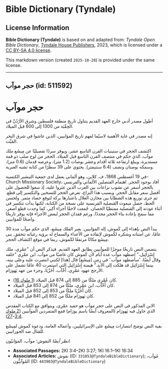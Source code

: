# Bible Dictionary (Tyndale)

## License Information

**Bible Dictionary (Tyndale)** is based on and adapted from: _Tyndale Open Bible Dictionary_, [Tyndale House Publishers](https://tyndaleopenresources.com/), 2023, which is licensed under a [CC BY-SA 4.0 license](https://creativecommons.org/licenses/by-sa/4.0/legalcode.en).

This markdown version (created `2025-10-20`) is provided under the same license.



--------------------------------

## حجر موآب (id: 511592)

حجر موآب
========

أطول مصدر أدبي خارج العهد القديم يتناول تاريخ منطقة فلسطين وشرق الأرْدُنّ في الحِقْبَة من 1300 إلى 600 قبل الميلاد.

إنه مصدر في غاية الأهمية لاسيّما لفهم تاريخ المؤابيين، الذين عاشوا في شرق البحر المَيِّت.

اكتشف الحجر في ستينيات القرن التاسع عشر، ويوفر سردًا تفصيليًا عن مِيشَع ملك موآب، الذي حكم في منتصف القرن التاسع قبل الميلاد. الحجر من لوح صلب ذو قمة مستديرة، ويبلغ ارتفاعه ثلاثة أقدام وعشر بوصات (1\.2 متر)، وعرضه قدمان (0\.6 متر)، وسمكه بوصتان ونصف (6\.4 سنتيمتر). يحتوي على 39 سطرًا من كتابة تشبه العبرية.

في 19 أغسطس 1868، ف. كلاين، وهو ألماني يعمل لدى جمعية التبشير الكنسية\-Church Missionary Society، أفاد بوجود الحجر. اهتمام القنصلين الألماني والفرنسي بالحجر أسفر عن نشوب نزاعات بين العرب الذين عثروا عليه، إذ سعوا للحصول على أفضل سعر مقابل الحجر. وبسبب هذا النزاع، تعرض الحجر للتسخين والتكسير إلى قطع. ثم جرى توزيع هذه الشظايا بين مخازن الغلال باعتبارها بركة لتوقع حصاد مثمر. ولحسن الحظ، حصل مبعوث **ا**لقنصلية الفرنسية على نسخة من الكتابة، لكنها بدأت تتكسر في أثناء عودته إلى القنصلية ممتطيًا الحصان. جُمعت لاحقًا أجزاء أكبر، كما وجدت قطع أصغر، مما سمح بإعادة بناء الحجر مجددًا. ورغم فقدان الحجر لبعض الأجزاء فإنه يوفر تاريخًا واضحًا للمؤابيين.

يبدأ النص بإهداء إلى كَموش، إله المؤابيين. يعبر الملك مِيشَع، الذي حكم موآب مدة 30 عامًا، عن امتنانه وشكره لكَموش لإنقاذه من الأعداء والسماح له برؤية رغباته تتحقق. ينى مِيشَع مكانًا مرتفعًا لكَموش، ربما في موقع اكتشاف الحجر.

يتضمن النص تاريخًا موجزًا للموآبيين يطابق العهد القديم. فيذكر النص أن "عمْرِي، ملك إِسْرَائِيل،" اضطهد موآب عدة أيام لأن كَموش كان غاضبًا من موآب. ابن عمْرِي "خلفه وقال أيضًا، 'سأضطهد موآب.' في زمن \[مِيشَع] قال \[هذا] لكنني انتصرت عليه وعلى بيته، بينما إِسْرَائِيل قد هلكت إلى الأبد." هيمنة إِسْرَائِيل التي استمرت 40 عامًا تشمل على الأرجح عهود عمْرِي، أَخْآب، أَخَزْيَا، وجزء من عهد يَهورَام.

* كان عُمْرِي ملكًا من 885 إلى 874 قبل الميلاد ([1 ملوك 16](https://ref.ly/1Kgs16:1-1Kgs16:34)).
* كان أَخْآب، ابن عمْرِي، ملكًا من 874 إلى 853 قبل الميلاد.
* كان أَخَزْيَا ملكًا من 853 إلى 852 قبل الميلاد.
* كان يَهورَام ملكًا من 852 إلى 841 قبل الميلاد.

الابن المذكور في النص على حجر موآب هو حفيد عمْرِي، ويتوافق مع الكتاب المقدس الذي حاول فيه يَهورَام (المعروف أيضًا باسم يورَام) قمع المتمردين الموآبيين ([2 ملوك 3:4](https://ref.ly/2Kgs3:4-2Kgs3:27)–[27](https://ref.ly/2Kgs3:4-2Kgs3:27)).

بقية النص توضح انتصارات مِيشَع على الإسرائيليين، وأعماله العامة، ودعوة كَموش لمِيشَع للقتال ضد الحورانيين.

*انظر أيضًا* النقوش؛ موآب، المؤابيّون.

* **Associated Passages:** 2KI 3:4–2KI 3:27; 1KI 16:1–1KI 16:34
* **Associated Articles:** نقوش (ID: `331853@TyndaleBibleDictionary`); مُوآب، المُوآبيُّون (ID: `443903@TyndaleBibleDictionary`)

